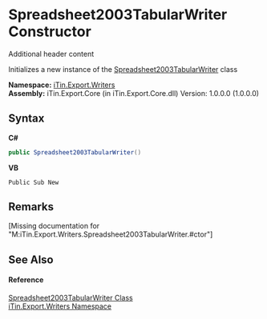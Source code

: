 # Spreadsheet2003TabularWriter Constructor 
Additional header content 

Initializes a new instance of the <a href="T_iTin_Export_Writers_Spreadsheet2003TabularWriter">Spreadsheet2003TabularWriter</a> class

**Namespace:**&nbsp;<a href="N_iTin_Export_Writers">iTin.Export.Writers</a><br />**Assembly:**&nbsp;iTin.Export.Core (in iTin.Export.Core.dll) Version: 1.0.0.0 (1.0.0.0)

## Syntax

**C#**<br />
``` C#
public Spreadsheet2003TabularWriter()
```

**VB**<br />
``` VB
Public Sub New
```


## Remarks
\[Missing <remarks> documentation for "M:iTin.Export.Writers.Spreadsheet2003TabularWriter.#ctor"\]

## See Also


#### Reference
<a href="T_iTin_Export_Writers_Spreadsheet2003TabularWriter">Spreadsheet2003TabularWriter Class</a><br /><a href="N_iTin_Export_Writers">iTin.Export.Writers Namespace</a><br />